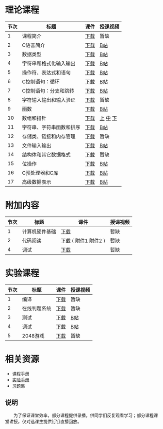 

# 理论课程
<table><thead>
<tr><th>节次</td><th>标题</th><th>课件</th><th>授课视频</th></tr>
</thead><tbody>
<tr><td>1</td><td>课程简介</td><td><a href="./slides/CPD01_Introduction.pdf">下载</a></td><td>暂缺</td></tr>
<tr><td>2</td><td>C语言简介</td><td><a href="./slides/CPD02_OverviewC.pdf">下载</a></td><td>
<a href="https://www.bilibili.com/video/BV11C4y187m4/">B站</a></td></tr>
<tr><td>3</td><td>数据类型</td><td><a href="./slides/CPD03_DataTypes.pdf">下载</a></td><td>
<a href="https://www.bilibili.com/video/BV1LU4y1g7oP/">B站</a></td></tr>
<tr><td>4</td><td>字符串和格式化输入输出</td><td><a href="./slides/CPD04_FormatInOut.pdf">下载</a></td><td>
<a href="https://www.bilibili.com/video/BV1o3411k7qR/">B站</a></td></tr>
<tr><td>5</td><td>操作符、表达式和语句</td><td><a href="./slides/CPD05_OptExpStatement.pdf">下载</a></td><td>
<a href="https://www.bilibili.com/video/BV1Yr4y1177s/">B站</a></td></tr>
<tr><td>6</td><td>C控制语句：循环</td><td><a href="./slides/CPD06_CtrlStatLoop.pdf">下载</a></td><td>
<a href="https://www.bilibili.com/video/BV1oP4y1L7gF/">B站</a></td></tr>
<tr><td>7</td><td>C控制语句：分支和跳转</td><td><a href="./slides/CPD07_CtrlStatBranchJump.pdf">下载</a></td><td>
<a href="https://www.bilibili.com/video/BV1gb4y187Qq/">B站</a></td></tr>
<tr><td>8</td><td>字符输入输出和输入验证</td><td><a href="./slides/CPD08_CharIOInputValid.pdf">下载</a></td><td>暂缺</td></tr>
<tr><td>9</td><td>函数</td><td><a href="./slides/CPD09_Functions.pdf">下载</a></td><td><a href="https://www.bilibili.com/video/BV17g411K7QK/">B站</a></td></tr>
<tr><td>10</td><td>数组和指针</td><td><a href="./slides/CPD10_ArraysPointers.pdf">下载</a></td><td><a href="https://www.bilibili.com/video/BV12W4y1j7M7/">上</a> <a href="https://www.bilibili.com/video/BV1MP4y1z74R/">中</a> <a href="https://www.bilibili.com/video/BV17R4y1h7MS/">下</a></td></tr>
<tr><td>11</td><td>字符串、字符串函数和排序</td><td><a href="./slides/CPD11_CharStrFunc.pdf">下载</a></td><td>
<a href="https://www.bilibili.com/video/BV16J411R7cD">B站</a></td></tr>
<tr><td>12</td><td>存储类、链接和内存管理</td><td><a href="./slides/CPD12_StorClsLinkMemMan.pdf">下载</a></td><td>暂缺</td></tr>
<tr><td>13</td><td>文件输入输出</td><td><a href="./slides/CPD13_FileInputOutput.pdf">下载</a></td><td><a href="https://www.bilibili.com/video/BV1PM411y752/">B站</a></td></tr>
<tr><td>14</td><td>结构体和其它数据格式</td><td><a href="./slides/CPD14_StructOtherDataForms.pdf">下载</a></td><td>暂缺</td></tr>
<tr><td>15</td><td>位操作</td><td><a href="./slides/CPD15_BitFiddling.pdf">下载</a></td><td><a href="https://www.bilibili.com/video/BV1x44y1d7Kg/">B站</a></td></tr>
<tr><td>16</td><td>C预处理器和C库</td><td><a href="./slides/CPD16_CPreprocessorCLibrary.pdf">下载</a></td><td><a href="https://www.bilibili.com/video/BV1BW4y1L7Tb/">B站</a></td></tr>
<tr><td>17</td><td>高级数据表示</td><td><a href="./slides/CPD17_AdvaDataRepr.pdf">下载</a></td><td><a href="https://www.bilibili.com/video/BV1wW4y1M7dt/">B站</a></td></tr>
</tbody></table>


# 附加内容

<table><thead>
<tr><th>节次</td><th>标题</th><th>课件</th><th>授课视频</th></tr>
</thead><tbody>
<tr><td>1</td><td>计算机硬件基础</td><td><a href="./slides/CPDA1_ComputerBasis.pdf">下载</a></td><td>暂缺</td></tr>
    <tr><td>2</td><td>代码阅读</td><td><a href="./slides/CPDA2_CodeReading.pdf">下载</a> (
    <a href="./slides/CPDA3_TinyHttpd.pdf">附件1</a> 
    <a href="./slides/CPDA4_Webbench.pdf">附件2</a> )</td><td>暂缺</td></tr>
<tr><td>4</td><td>调试</td><td><a href="./slides/CPDE4_Debug.pdf">下载</a></td><td>暂缺</td></tr>
</tbody></table>

# 实验课程

<table><thead>
<tr><th>节次</td><th>标题</th><th>课件</th><th>授课视频</th></tr>
</thead><tbody>
<tr><td>1</td><td>编译</td><td><a href="./slides/CPDE1_CompileDebug.pdf">下载</a></td><td>暂缺</td></tr>
<tr><td>2</td><td>在线判题系统</td><td><a href="./slides/CPDE2_OnlineJudge.pdf">下载</a></td><td>暂缺</td></tr>
<tr><td>3</td><td>测试</td><td><a href="./slides/CPDE3_Testing.pdf">下载</a></td><td><a href="https://www.bilibili.com/video/BV1Lv411G7aH/">B站</a></td></tr>
<tr><td>4</td><td>调试</td><td><a href="./slides/CPDE4_Debug.pdf">下载</a></td><td><a href="https://www.bilibili.com/video/BV1SL41137UQ/">B站</a></td></tr>
<tr><td>5</td><td>2048游戏</td><td><a href="./slides/CPDE5_2048Game.pdf">下载</a></td><td>暂缺</td></tr>
</tbody></table>

# 相关资源

* 课程手册
* [实验手册](handbook/c_experement_handbook.pdf)
* [习题集](handbook/c_problem_set.pdf)

## 说明
　　为了保证课堂效率，部分课程提供录播，供同学们反复观看学习；部分课程课堂讲授，仅对选课生提供钉钉直播回放。
